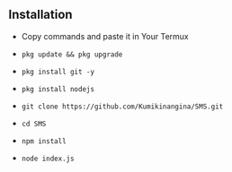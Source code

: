 ## Installation
+ Copy commands and paste it in Your Termux

+ ```pkg update && pkg upgrade```
+ ```pkg install git -y```
+ ```pkg install nodejs```
+ ```git clone https://github.com/Kumikinangina/SMS.git```
+ ```cd SMS```
+ ```npm install```
+ ```node index.js```

